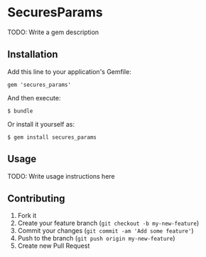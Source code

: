 # SecuresParams

TODO: Write a gem description

## Installation

Add this line to your application's Gemfile:

    gem 'secures_params'

And then execute:

    $ bundle

Or install it yourself as:

    $ gem install secures_params

## Usage

TODO: Write usage instructions here

## Contributing

1. Fork it
2. Create your feature branch (`git checkout -b my-new-feature`)
3. Commit your changes (`git commit -am 'Add some feature'`)
4. Push to the branch (`git push origin my-new-feature`)
5. Create new Pull Request

